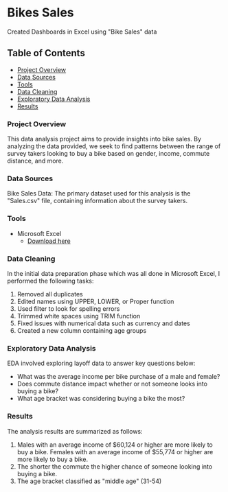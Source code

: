 # Bikes Sales
Created Dashboards in Excel using "Bike Sales" data

## Table of Contents

- [Project Overview](#project-overview)
- [Data Sources](#data-sources)
- [Tools](#tools)
- [Data Cleaning](#data-cleaning)
- [Exploratory Data Analysis](#exploratory-data-analysis)
- [Results](#results)

### Project Overview

This data analysis project aims to provide insights into bike sales. 
By analyzing the data provided, we seek to find patterns between the range of survey takers
looking to buy a bike based on gender, income, commute distance, and more. 

### Data Sources

Bike Sales Data: The primary dataset used for this analysis is the "Sales.csv" file, 
containing information about the survey takers.

### Tools

- Microsoft Excel
  - [Download here](https://www.microsoft.com/en-us/microsoft-365/excel)

### Data Cleaning

In the initial data preparation phase which was all done in Microsoft Excel, I performed the following tasks: 
1. Removed all duplicates
2. Edited names using UPPER, LOWER, or Proper function
3. Used filter to look for spelling errors
4. Trimmed white spaces using TRIM function
5. Fixed issues with numerical data such as currency and dates
6. Created a new column containing age groups

### Exploratory Data Analysis

EDA involved exploring layoff data to answer key questions below:

- What was the average income per bike purchase of a male and female?
- Does commute distance impact whether or not someone looks into buying a bike? 
- What age bracket was considering buying a bike the most?

### Results

The analysis results are summarized as follows:
1. Males with an average income of $60,124 or higher are more likely to buy a bike.
   Females with an average income of $55,774 or higher are more likely to buy a bike.
2. The shorter the commute the higher chance of someone looking into buying a bike.
3. The age bracket classified as "middle age" (31-54) 
